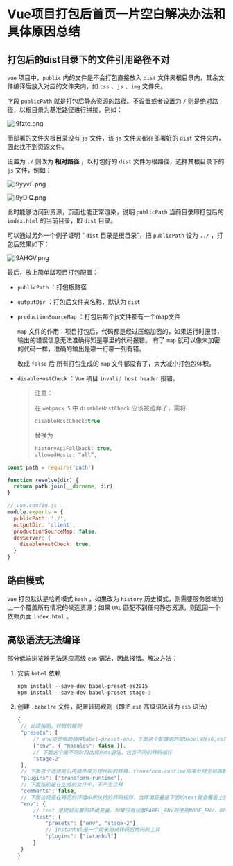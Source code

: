 # Vue项目打包后首页一片空白解决办法和具体原因总结

## 打包后的dist目录下的文件引用路径不对

`vue` 项目中，`public` 内的文件是不会打包直接放入 `dist` 文件夹根目录内，其余文件编译后放入对应的文件夹内，如 `css` 、`js` 、`img` 文件夹。

字段 `publicPath` 就是打包后静态资源的路径。不设置或者设置为 `/` 则是绝对路径，以根目录为基准路径进行拼接，例如：

![i9fztc.png](https://i.328888.xyz/2023/04/27/i9fztc.png)

而部署的文件夹根目录没有 `js` 文件，该 `js` 文件夹都在部署好的 `dist` 文件夹内，因此找不到资源文件。

设置为 `./` 则改为 **相对路径** ，以打包好的 `dist` 文件为根路径，选择其根目录下的 `js` 文件，例如：

![i9yyvF.png](https://i.328888.xyz/2023/04/27/i9yyvF.png)

![i9yDIQ.png](https://i.328888.xyz/2023/04/27/i9yDIQ.png)

此时能够访问到资源，页面也能正常渲染，说明 `publicPath` 当前目录即打包后的 `index.html` 的当前目录，即 `dist` 目录。

可以通过另外一个例子证明 “ `dist` 目录是根目录”，把 `publicPath` 设为 `../` ，打包后效果如下：

![i9AHGV.png](https://i.328888.xyz/2023/04/27/i9AHGV.png)

最后，放上简单版项目打包配置：

- `publicPath` ：打包根路径

- `outputDir` ：打包后文件夹名称，默认为 `dist` 

- `productionSourceMap` ：打包后每个js文件都有一个map文件

  `map` 文件的作用：项目打包后，代码都是经过压缩加密的，如果运行时报错，输出的错误信息无法准确得知是哪里的代码报错。 有了 `map` 就可以像未加密的代码一样，准确的输出是哪一行哪一列有错。

  改成 `false` 后 所有打包生成的 `map` 文件都没有了，大大减小打包包体积。

- `disableHostCheck` ：`Vue` 项目 `invalid host header` 报错。

  > 注意：
  >
  > 在 `webpack 5` 中 `disableHostCheck` 应该被遗弃了，需将
  >
  > ```js
  > disableHostCheck:true
  > ```
  >
  > 替换为
  >
  > ```js
  > historyApiFallback: true,
  > allowedHosts: “all”,
  > ```

```js
const path = require('path')

function resolve(dir) {
  return path.join(__dirname, dir)
}

// vue.config.js
module.exports = {
  publicPath: './',
  outputDir: 'client',
  productionSourceMap: false,
  devServer: {
    disableHostCheck: true,
  }
}
```

## 路由模式

`Vue` 打包默认是哈希模式 `hash` ，如果改为 `history` 历史模式，则需要服务器端加上一个覆盖所有情况的候选资源；如果 `URL` 匹配不到任何静态资源，则返回一个依赖页面 `index.html` 。

## 高级语法无法编译

部分低端浏览器无法适应高级 `es6` 语法，因此报错。解决方法：

1. 安装 `babel` 依赖

   ```js
   npm install --save-dev babel-preset-es2015
   npm install --save-dev babel-preset-stage-3
   ```

2. 创建 `.babelrc` 文件，配置转码规则（即把 `es6` 高级语法转为 `es5` 语法）

   ```js
   {
   	// 此项指明，转码的规则
   	"presets": [
   		// env项是借助插件babel-preset-env，下面这个配置说的是babel对es6,es7,es8进行转码，并且设置amd,commonjs这样的模块化文件，不进行转码
   		["env", { "modules": false }],
   		// 下面这个是不同阶段出现的es语法，包含不同的转码插件
   		"stage-2"
   	],
   	// 下面这个选项是引用插件来处理代码的转换，transform-runtime用来处理全局函数和优化babel编译
   	"plugins": ["transform-runtime"],
   	// 下面指的是在生成的文件中，不产生注释
   	"comments": false,
   	// 下面这段是在特定的环境中所执行的转码规则，当环境变量是下面的test就会覆盖上面的设置
   	"env": {
   		// test 是提前设置的环境变量，如果没有设置BABEL_ENV则使用NODE_ENV，如果都没有设置默认就是development
   		"test": {
   			"presets": ["env", "stage-2"],
   			// instanbul是一个用来测试转码后代码的工具
   			"plugins": ["istanbul"]
   		}
   	}
   }
   ```

